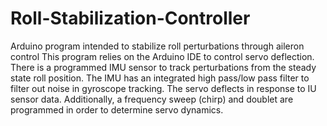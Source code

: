 # Roll-Stabilization-Controller
Arduino program intended to stabilize roll perturbations through aileron control
This program relies on the Arduino IDE to control servo deflection. There is a programmed IMU sensor to track perturbations from the steady state roll position. The IMU has an integrated high pass/low pass filter to filter out noise in gyroscope tracking. The servo deflects in response to IU sensor data. Additionally, a frequency sweep (chirp) and doublet are programmed in order to determine servo dynamics.
